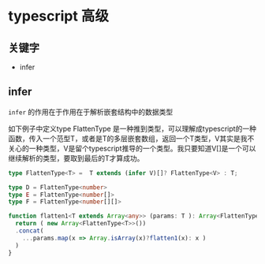 # typescript 高级

## 关键字

- infer



## infer

`infer` 的作用在于作用在于解析嵌套结构中的数据类型

如下例子中定义type FlattenType 是一种推到类型，可以理解成typescript的一种函数，传入一个范型T，或者是T的多层嵌套数组，返回一个T类型，V其实是我不关心的一种类型，V是留个typescript推导的一个类型。我只要知道V[]是一个可以继续解析的类型，要取到最后的T才算成功。

```typescript
type FlattenType<T> =  T extends (infer V)[]? FlattenType<V> : T;

type D = FlattenType<number>
type E = FlattenType<number[]>
type F = FlattenType<number[][]>

function flatten1<T extends Array<any>> (params: T ): Array<FlattenType<T>> {
  return ( new Array<FlattenType<T>>())
  .concat(
    ...params.map(x => Array.isArray(x)?flatten1(x): x )
  )
}
```

